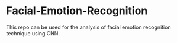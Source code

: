 # Facial-Emotion-Recognition
This repo can be used for the analysis of facial emotion recognition technique using CNN.
